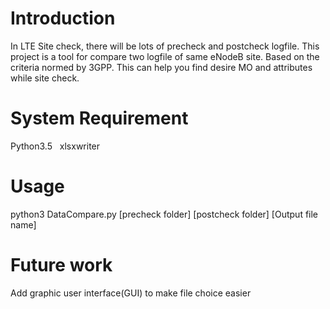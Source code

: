 # Introduction
In LTE Site check, there will be lots of precheck and postcheck logfile.
This project is a tool for compare two logfile of same eNodeB site.
Based on the criteria normed by 3GPP. This can help you find desire MO and attributes while site check.

# System Requirement
Python3.5   
xlsxwriter

# Usage
python3 DataCompare.py [precheck folder] [postcheck folder] [Output file name]

# Future work
Add graphic user interface(GUI) to make file choice easier
